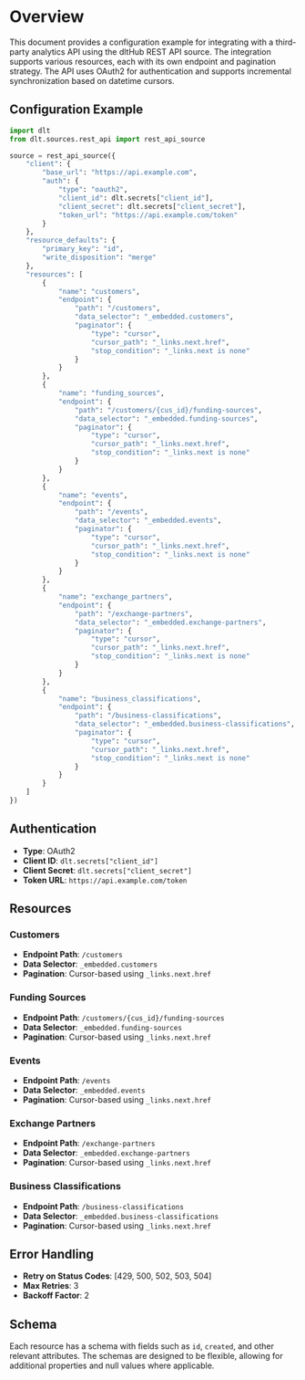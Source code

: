 # Overview

This document provides a configuration example for integrating with a third-party analytics API using the dltHub REST API source. The integration supports various resources, each with its own endpoint and pagination strategy. The API uses OAuth2 for authentication and supports incremental synchronization based on datetime cursors.

## Configuration Example

```python
import dlt
from dlt.sources.rest_api import rest_api_source

source = rest_api_source({
    "client": {
        "base_url": "https://api.example.com",
        "auth": {
            "type": "oauth2",
            "client_id": dlt.secrets["client_id"],
            "client_secret": dlt.secrets["client_secret"],
            "token_url": "https://api.example.com/token"
        }
    },
    "resource_defaults": {
        "primary_key": "id",
        "write_disposition": "merge"
    },
    "resources": [
        {
            "name": "customers",
            "endpoint": {
                "path": "/customers",
                "data_selector": "_embedded.customers",
                "paginator": {
                    "type": "cursor",
                    "cursor_path": "_links.next.href",
                    "stop_condition": "_links.next is none"
                }
            }
        },
        {
            "name": "funding_sources",
            "endpoint": {
                "path": "/customers/{cus_id}/funding-sources",
                "data_selector": "_embedded.funding-sources",
                "paginator": {
                    "type": "cursor",
                    "cursor_path": "_links.next.href",
                    "stop_condition": "_links.next is none"
                }
            }
        },
        {
            "name": "events",
            "endpoint": {
                "path": "/events",
                "data_selector": "_embedded.events",
                "paginator": {
                    "type": "cursor",
                    "cursor_path": "_links.next.href",
                    "stop_condition": "_links.next is none"
                }
            }
        },
        {
            "name": "exchange_partners",
            "endpoint": {
                "path": "/exchange-partners",
                "data_selector": "_embedded.exchange-partners",
                "paginator": {
                    "type": "cursor",
                    "cursor_path": "_links.next.href",
                    "stop_condition": "_links.next is none"
                }
            }
        },
        {
            "name": "business_classifications",
            "endpoint": {
                "path": "/business-classifications",
                "data_selector": "_embedded.business-classifications",
                "paginator": {
                    "type": "cursor",
                    "cursor_path": "_links.next.href",
                    "stop_condition": "_links.next is none"
                }
            }
        }
    ]
})
```

## Authentication

- **Type**: OAuth2
- **Client ID**: `dlt.secrets["client_id"]`
- **Client Secret**: `dlt.secrets["client_secret"]`
- **Token URL**: `https://api.example.com/token`

## Resources

### Customers
- **Endpoint Path**: `/customers`
- **Data Selector**: `_embedded.customers`
- **Pagination**: Cursor-based using `_links.next.href`

### Funding Sources
- **Endpoint Path**: `/customers/{cus_id}/funding-sources`
- **Data Selector**: `_embedded.funding-sources`
- **Pagination**: Cursor-based using `_links.next.href`

### Events
- **Endpoint Path**: `/events`
- **Data Selector**: `_embedded.events`
- **Pagination**: Cursor-based using `_links.next.href`

### Exchange Partners
- **Endpoint Path**: `/exchange-partners`
- **Data Selector**: `_embedded.exchange-partners`
- **Pagination**: Cursor-based using `_links.next.href`

### Business Classifications
- **Endpoint Path**: `/business-classifications`
- **Data Selector**: `_embedded.business-classifications`
- **Pagination**: Cursor-based using `_links.next.href`

## Error Handling

- **Retry on Status Codes**: [429, 500, 502, 503, 504]
- **Max Retries**: 3
- **Backoff Factor**: 2

## Schema

Each resource has a schema with fields such as `id`, `created`, and other relevant attributes. The schemas are designed to be flexible, allowing for additional properties and null values where applicable.